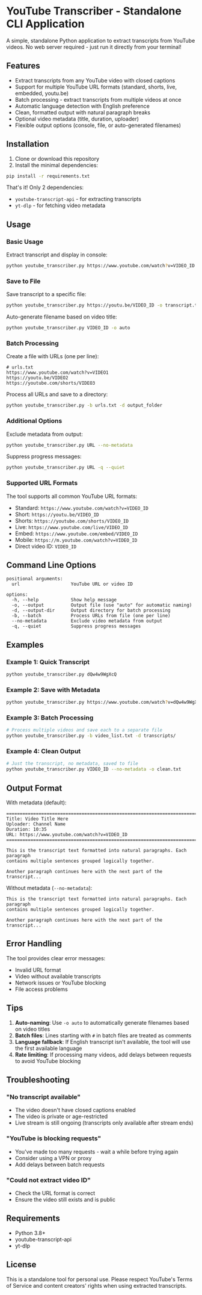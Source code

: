 # YouTube Transcriber - Standalone CLI Application

A simple, standalone Python application to extract transcripts from YouTube videos. No web server required - just run it directly from your terminal!

## Features

- Extract transcripts from any YouTube video with closed captions
- Support for multiple YouTube URL formats (standard, shorts, live, embedded, youtu.be)
- Batch processing - extract transcripts from multiple videos at once
- Automatic language detection with English preference
- Clean, formatted output with natural paragraph breaks
- Optional video metadata (title, duration, uploader)
- Flexible output options (console, file, or auto-generated filenames)

## Installation

1. Clone or download this repository
2. Install the minimal dependencies:

```bash
pip install -r requirements.txt
```

That's it! Only 2 dependencies:
- `youtube-transcript-api` - for extracting transcripts
- `yt-dlp` - for fetching video metadata

## Usage

### Basic Usage

Extract transcript and display in console:
```bash
python youtube_transcriber.py https://www.youtube.com/watch?v=VIDEO_ID
```

### Save to File

Save transcript to a specific file:
```bash
python youtube_transcriber.py https://youtu.be/VIDEO_ID -o transcript.txt
```

Auto-generate filename based on video title:
```bash
python youtube_transcriber.py VIDEO_ID -o auto
```

### Batch Processing

Create a file with URLs (one per line):
```text
# urls.txt
https://www.youtube.com/watch?v=VIDEO1
https://youtu.be/VIDEO2
https://youtube.com/shorts/VIDEO3
```

Process all URLs and save to a directory:
```bash
python youtube_transcriber.py -b urls.txt -d output_folder
```

### Additional Options

Exclude metadata from output:
```bash
python youtube_transcriber.py URL --no-metadata
```

Suppress progress messages:
```bash
python youtube_transcriber.py URL -q --quiet
```

### Supported URL Formats

The tool supports all common YouTube URL formats:
- Standard: `https://www.youtube.com/watch?v=VIDEO_ID`
- Short: `https://youtu.be/VIDEO_ID`
- Shorts: `https://youtube.com/shorts/VIDEO_ID`
- Live: `https://www.youtube.com/live/VIDEO_ID`
- Embed: `https://www.youtube.com/embed/VIDEO_ID`
- Mobile: `https://m.youtube.com/watch?v=VIDEO_ID`
- Direct video ID: `VIDEO_ID`

## Command Line Options

```
positional arguments:
  url                   YouTube URL or video ID

options:
  -h, --help            Show help message
  -o, --output          Output file (use "auto" for automatic naming)
  -d, --output-dir      Output directory for batch processing
  -b, --batch           Process URLs from file (one per line)
  --no-metadata         Exclude video metadata from output
  -q, --quiet           Suppress progress messages
```

## Examples

### Example 1: Quick Transcript
```bash
python youtube_transcriber.py dQw4w9WgXcQ
```

### Example 2: Save with Metadata
```bash
python youtube_transcriber.py https://www.youtube.com/watch?v=dQw4w9WgXcQ -o "rick_roll_transcript.txt"
```

### Example 3: Batch Processing
```bash
# Process multiple videos and save each to a separate file
python youtube_transcriber.py -b video_list.txt -d transcripts/
```

### Example 4: Clean Output
```bash
# Just the transcript, no metadata, saved to file
python youtube_transcriber.py VIDEO_ID --no-metadata -o clean.txt
```

## Output Format

With metadata (default):
```
================================================================================
Title: Video Title Here
Uploader: Channel Name
Duration: 10:35
URL: https://www.youtube.com/watch?v=VIDEO_ID
================================================================================

This is the transcript text formatted into natural paragraphs. Each paragraph
contains multiple sentences grouped logically together.

Another paragraph continues here with the next part of the transcript...
```

Without metadata (`--no-metadata`):
```
This is the transcript text formatted into natural paragraphs. Each paragraph
contains multiple sentences grouped logically together.

Another paragraph continues here with the next part of the transcript...
```

## Error Handling

The tool provides clear error messages:
- Invalid URL format
- Video without available transcripts
- Network issues or YouTube blocking
- File access problems

## Tips

1. **Auto-naming**: Use `-o auto` to automatically generate filenames based on video titles
2. **Batch files**: Lines starting with `#` in batch files are treated as comments
3. **Language fallback**: If English transcript isn't available, the tool will use the first available language
4. **Rate limiting**: If processing many videos, add delays between requests to avoid YouTube blocking

## Troubleshooting

### "No transcript available"
- The video doesn't have closed captions enabled
- The video is private or age-restricted
- Live stream is still ongoing (transcripts only available after stream ends)

### "YouTube is blocking requests"
- You've made too many requests - wait a while before trying again
- Consider using a VPN or proxy
- Add delays between batch requests

### "Could not extract video ID"
- Check the URL format is correct
- Ensure the video still exists and is public

## Requirements

- Python 3.8+
- youtube-transcript-api
- yt-dlp

## License

This is a standalone tool for personal use. Please respect YouTube's Terms of Service and content creators' rights when using extracted transcripts.